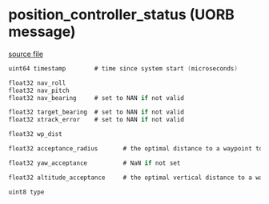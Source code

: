 # position_controller_status (UORB message)



[source file](https://github.com/PX4/PX4-Autopilot/blob/master/msg/position_controller_status.msg)

```c
uint64 timestamp		# time since system start (microseconds)

float32 nav_roll
float32 nav_pitch
float32 nav_bearing 	# set to NAN if not valid

float32 target_bearing	# set to NAN if not valid
float32 xtrack_error	# set to NAN if not valid

float32 wp_dist

float32 acceptance_radius		# the optimal distance to a waypoint to switch to the next

float32 yaw_acceptance			# NaN if not set

float32 altitude_acceptance		# the optimal vertical distance to a waypoint to switch to the next

uint8 type

```
